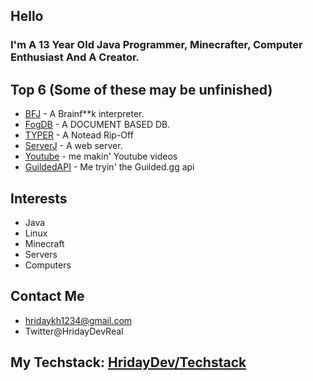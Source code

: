 ## Hello
### I'm A 13 Year Old Java Programmer, Minecrafter, Computer Enthusiast And A Creator.

## Top 6 (Some of these may be unfinished)
- [BFJ](https://github.com/HridayDev/BFJ) - A Brainf**k interpreter.
- [FogDB](https://github.com/HridayDev/FogDb) - A DOCUMENT BASED DB.
- [TYPER](https://github.com/HridayDev/TYPER) - A Notead Rip-Off
- [ServerJ](https://github.com/HridayDev/sERVERj) - A web server.
- [Youtube](https://github.com/HridayDev/Youtube) - me makin' Youtube videos
- [GuildedAPI](https://github.com/HridayDev/GuildedAPI) - Me tryin' the Guilded.gg api

## Interests
- Java
- Linux
- Minecraft
- Servers
- Computers

## Contact Me
- hridaykh1234@gmail.com
- Twitter@HridayDevReal

## My Techstack: [HridayDev/Techstack](https://github.com/HridayDev/Techstack/tree/main)
